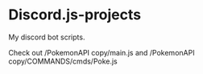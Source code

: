 # Discord.js-projects
 My discord bot scripts.


Check out /PokemonAPI copy/main.js and /PokemonAPI copy/COMMANDS/cmds/Poke.js
